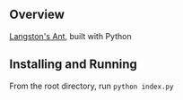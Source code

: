 ## Overview

[Langston's Ant](https://en.wikipedia.org/wiki/Langton%27s_ant), built with Python

## Installing and Running

From the root directory, run `python index.py`